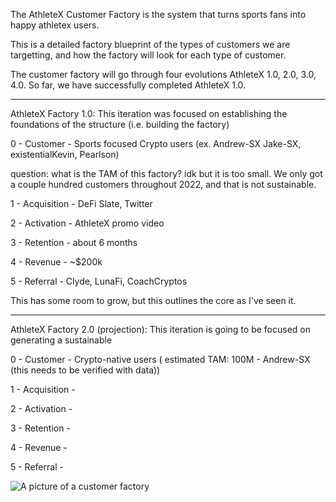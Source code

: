 The AthleteX Customer Factory is the system that turns sports fans into happy athletex users.

This is a detailed factory blueprint of the types of customers we are targetting, and how the factory will look for each type of customer.

The customer factory will go through four evolutions AthleteX 1.0, 2.0, 3.0, 4.0.
So far, we have successfully completed AthleteX 1.0.

-----------------------------------------------------------------------------

AthleteX Factory 1.0:  This iteration was focused on establishing the foundations of the structure (i.e. building the factory)

0 - Customer - Sports focused Crypto users (ex. Andrew-SX Jake-SX, existentialKevin, Pearlson)

question: what is the TAM of this factory?  idk but it is too small.  We only got a couple hundred customers throughout 2022, and that is not sustainable.

1 - Acquisition - DeFi Slate, Twitter

2 - Activation - AthleteX promo video

3 - Retention - about 6 months

4 - Revenue - ~$200k

5 - Referral - Clyde, LunaFi, CoachCryptos

This has some room to grow, but this outlines the core as I've seen it.

-----------------------------------------------------------------------------

AthleteX Factory 2.0 (projection): This iteration is going to be focused on generating a sustainable 

0 - Customer - Crypto-native users ( estimated TAM: 100M - Andrew-SX (this needs to be verified with data))

1 - Acquisition -

2 - Activation - 

3 - Retention - 

4 - Revenue - 

5 - Referral - 


![A picture of a customer factory](https://imgur.com/E40yItc)
